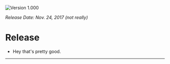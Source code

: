 ![Version](../assets/images/version.png) 1.000
 
 _Release Date: Nov. 24, 2017 (not really)_
 
 # Release
  - Hey that's pretty good.
  
  ---